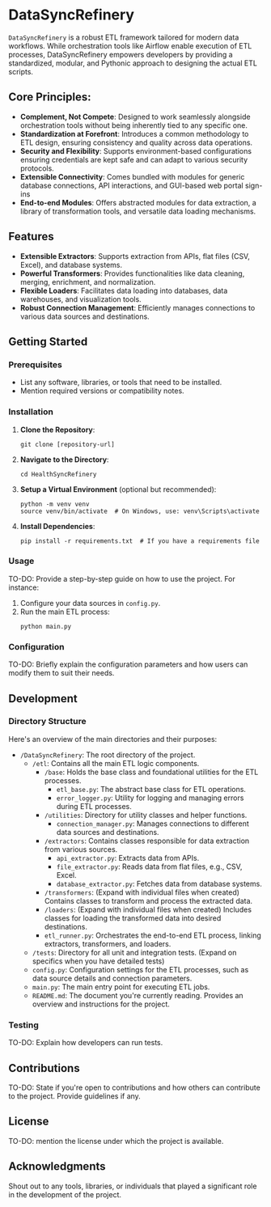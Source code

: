 # DataSyncRefinery

`DataSyncRefinery` is a robust ETL framework tailored for modern data workflows. While orchestration tools like Airflow enable execution of ETL processes, DataSyncRefinery empowers developers by providing a standardized, modular, and Pythonic approach to designing the actual ETL scripts.

## Core Principles:
- **Complement, Not Compete**: Designed to work seamlessly alongside orchestration tools without being inherently tied to any specific one.
- **Standardization at Forefront**: Introduces a common methodology to ETL design, ensuring consistency and quality across data operations.
- **Security and Flexibility**: Supports environment-based configurations ensuring credentials are kept safe and can adapt to various security protocols.
- **Extensible Connectivity**: Comes bundled with modules for generic database connections, API interactions, and GUI-based web portal sign-ins
- **End-to-end Modules**: Offers abstracted modules for data extraction, a library of transformation tools, and versatile data loading mechanisms.

## Features

- **Extensible Extractors**: Supports extraction from APIs, flat files (CSV, Excel), and database systems.
- **Powerful Transformers**: Provides functionalities like data cleaning, merging, enrichment, and normalization.
- **Flexible Loaders**: Facilitates data loading into databases, data warehouses, and visualization tools.
- **Robust Connection Management**: Efficiently manages connections to various data sources and destinations.

## Getting Started

### Prerequisites

- List any software, libraries, or tools that need to be installed.
- Mention required versions or compatibility notes.

### Installation

1. **Clone the Repository**:
    ```
    git clone [repository-url]
    ```

2. **Navigate to the Directory**:
    ```
    cd HealthSyncRefinery
    ```

3. **Setup a Virtual Environment** (optional but recommended):
    ```
    python -m venv venv
    source venv/bin/activate  # On Windows, use: venv\Scripts\activate
    ```

4. **Install Dependencies**:
    ```
    pip install -r requirements.txt  # If you have a requirements file
    ```

### Usage

TO-DO: Provide a step-by-step guide on how to use the project. For instance:

1. Configure your data sources in `config.py`.
2. Run the main ETL process:
    ```
    python main.py
    ```

### Configuration

TO-DO: Briefly explain the configuration parameters and how users can modify them to suit their needs.

## Development

### Directory Structure

Here's an overview of the main directories and their purposes:

- `/DataSyncRefinery`: The root directory of the project.
    - `/etl`: Contains all the main ETL logic components.
        - `/base`: Holds the base class and foundational utilities for the ETL processes.
            - `etl_base.py`: The abstract base class for ETL operations.
            - `error_logger.py`: Utility for logging and managing errors during ETL processes.
        - `/utilities`: Directory for utility classes and helper functions.
            - `connection_manager.py`: Manages connections to different data sources and destinations.
        - `/extractors`: Contains classes responsible for data extraction from various sources.
            - `api_extractor.py`: Extracts data from APIs.
            - `file_extractor.py`: Reads data from flat files, e.g., CSV, Excel.
            - `database_extractor.py`: Fetches data from database systems.
        - `/transformers`: (Expand with individual files when created) Contains classes to transform and process the extracted data.
        - `/loaders`: (Expand with individual files when created) Includes classes for loading the transformed data into desired destinations.
        - `etl_runner.py`: Orchestrates the end-to-end ETL process, linking extractors, transformers, and loaders.
    - `/tests`: Directory for all unit and integration tests. (Expand on specifics when you have detailed tests)
    - `config.py`: Configuration settings for the ETL processes, such as data source details and connection parameters.
    - `main.py`: The main entry point for executing ETL jobs.
    - `README.md`: The document you're currently reading. Provides an overview and instructions for the project.

### Testing

TO-DO: Explain how developers can run tests.

## Contributions

TO-DO: State if you're open to contributions and how others can contribute to the project. Provide guidelines if any.

## License

TO-DO: mention the license under which the project is available.

## Acknowledgments

Shout out to any tools, libraries, or individuals that played a significant role in the development of the project.
